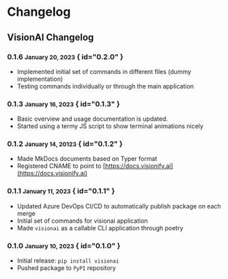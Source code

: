 # Changelog

## VisionAI Changelog

### 0.1.6 <small>January 20, 2023</small> { id="0.2.0" }

- Implemented initial set of commands in different files (dummy implementation)
- Testing commands individually or through the main application

### 0.1.3 <small>January 16, 2023</small> { id="0.1.3" }

- Basic overview and usage documentation is updated.
- Started using a termy JS script to show terminal animations nicely

### 0.1.2 <small>January 14, 20123</small> { id="0.1.2" }

- Made MkDocs documents based on Typer format
- Registered CNAME to point to [https://docs.visionify.ai](https://docs.visionify.ai)

### 0.1.1 <small>January 11, 2023</small> { id="0.1.1" }

- Updated Azure DevOps CI/CD to automatically publish package on each merge
- Initial set of commands for visionai application
- Made `visionai` as a callable CLI application through poetry

### 0.1.0 <small>January 10, 2023</small> { id="0.1.0" }

- Initial release: `pip install visionai`
- Pushed package to `PyPI` repository
